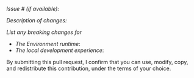 *Issue # (if available):*

*Description of changes:*

*List any breaking changes for*
* *The Environment runtime*:
* *The local development experience*:


By submitting this pull request, I confirm that you can use, modify, copy, and redistribute this contribution, under the terms of your choice.